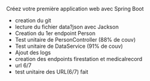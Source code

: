 Créez votre première application web avec Spring Boot

- creation du git
- lecture du fichier data?json avec Jackson
- Creation du 1er endpoint Person
- Test unitaire de PersonController (88% de couv)
- Test unitaire de DataService (91% de couv)
- Ajout des logs
- creation des endpoints firestation et medicalrecord
- url 6/7
- test unitaire des URL(6/7) fait
